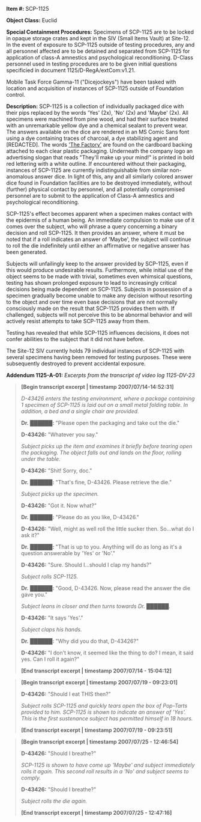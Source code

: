 **Item #:** SCP-1125

**Object Class:** Euclid

**Special Containment Procedures:** Specimens of SCP-1125 are to be locked in opaque storage crates and kept in the SIV (Small Items Vault) at Site-12. In the event of exposure to SCP-1125 outside of testing procedures, any and all personnel affected are to be detained and separated from SCP-1125 for application of class-A amnestics and psychological reconditioning. D-Class personnel used in testing procedures are to be given initial questions specificied in document 1125/D-RegA/extCom:v1.21.

Mobile Task Force Gamma-11 ("Dicejockeys") have been tasked with location and acquisition of instances of SCP-1125 outside of Foundation control.

**Description:** SCP-1125 is a collection of individually packaged dice with their pips replaced by the words 'Yes' (2x), 'No' (2x) and 'Maybe' (2x). All specimens were machined from pine wood, and had their surface treated with an unremarkable yellow dye and a chemical sealant to prevent wear. The answers available on the dice are rendered in an MS Comic Sans font using a dye containing traces of charcoal, a dye stabilizing agent and \[REDACTED\]. The words ['The Factory'](http://www.scp-wiki.net/groups-of-interest#toc7) are found on the cardboard backing attached to each clear plastic packaging. Underneath the company logo an advertising slogan that reads "They'll make up your mind!" is printed in bold red lettering with a white outline. If encountered without their packaging, instances of SCP-1125 are currently indistinguishable from similar non-anomalous answer dice. In light of this, any and all similarly colored answer dice found in Foundation facilities are to be destroyed immediately, without (further) physical contact by personnel, and all potentially compromised personnel are to submit to the application of Class-A amnestics and psychological reconditioning.

SCP-1125's effect becomes apparent when a specimen makes contact with the epidermis of a human being. An immediate compulsion to make use of it comes over the subject, who will phrase a query concerning a binary decision and roll SCP-1125. It then provides an answer, where it must be noted that if a roll indicates an answer of 'Maybe', the subject will continue to roll the die indefinitely until either an affirmative or negative answer has been generated.

Subjects will unfailingly keep to the answer provided by SCP-1125, even if this would produce undesirable results. Furthermore, while initial use of the object seems to be made with trivial, sometimes even whimsical questions, testing has shown prolonged exposure to lead to increasingly critical decisions being made dependent on SCP-1125. Subjects in possession of a specimen gradually become unable to make any decision without resorting to the object and over time even base decisions that are not normally consciously made on the result that SCP-1125 provides them with. If challenged, subjects will not perceive this to be abnormal behavior and will actively resist attempts to take SCP-1125 away from them.

Testing has revealed that while SCP-1125 influences decisions, it does not confer abilities to the subject that it did not have before.

The Site-12 SIV currently holds 79 individual instances of SCP-1125 with several specimens having been removed for testing purposes. These were subsequently destroyed to prevent accidental exposure.

**Addendum 1125-A-01:** _Excerpts from the transcript of video log 1125-DV-23_

> **\[Begin transcript excerpt | timestamp 2007/07/14-14:52:31\]**
> 
> _D-43426 enters the testing environment, where a package containing 1 specimen of SCP-1125 is laid out on a small metal folding table. In addition, a bed and a single chair are provided._
> 
> **Dr.** ██████**:** "Please open the packaging and take out the die."
> 
> **D-43426:** "Whatever you say."
> 
> _Subject picks up the item and examines it briefly before tearing open the packaging. The object falls out and lands on the floor, rolling under the table._
> 
> **D-43426:** "Shit! Sorry, doc."
> 
> **Dr.** ██████**:** "That's fine, D-43426. Please retrieve the die."
> 
> _Subject picks up the specimen._
> 
> **D-43426:** "Got it. Now what?"
> 
> **Dr.** ██████**:** "Please do as you like, D-43426."
> 
> **D-43426:** "Well, might as well roll the little sucker then. So…what do I ask it?"
> 
> **Dr.** ██████**:** "That is up to you. Anything will do as long as it's a question answerable by 'Yes' or 'No'."
> 
> **D-43426:** "Sure. Should I…should I clap my hands?"
> 
> _Subject rolls SCP-1125._
> 
> **Dr.** ██████**:** "Good, D-43426. Now, please read the answer the die gave you."
> 
> _Subject leans in closer and then turns towards Dr. ██████._
> 
> **D-43426:** "It says 'Yes'."
> 
> _Subject claps his hands._
> 
> **Dr.** ██████**:** "Why did you do that, D-43426?"
> 
> **D-43426:** "I don't know, it seemed like the thing to do? I mean, it said yes. Can I roll it again?"
> 
> **\[End transcript excerpt | timestamp 2007/07/14 - 15:04:12\]**

> **\[Begin transcript excerpt | timestamp 2007/07/19 - 09:23:01\]**
> 
> **D-43426:** "Should I eat THIS then?"
> 
> _Subject rolls SCP-1125 and quickly tears open the box of Pop-Tarts provided to him. SCP-1125 is shown to indicate an answer of 'Yes'. This is the first sustenance subject has permitted himself in 18 hours._
> 
> **\[End transcript excerpt | timestamp 2007/07/19 - 09:23:51\]**

> **\[Begin transcript excerpt | timestamp 2007/07/25 - 12:46:54\]**
> 
> **D-43426:** "Should I breathe?"
> 
> _SCP-1125 is shown to have come up 'Maybe' and subject immediately rolls it again. This second roll results in a 'No' and subject seems to comply._
> 
> **D-43426:** "Should I breathe?"
> 
> _Subject rolls the die again._
> 
> **\[End transcript excerpt | timestamp 2007/07/25 - 12:47:16\]**
